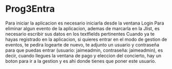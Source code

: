 # Prog3Entra
Para iniciar la aplicacion es necesario iniciarla desde la ventana Login
Para eliminar algun evento de la aplicacion, ademas de marcarla en la Jlist, es necesario escribir sus datos en los textfields pertinentes
Cuando ya te hayas registrado en la aplicacion, si quieres entrar en el modo de gestion de eventos, te pedira logearte de nuevo, te adjunto un usuario y contraseña para que puedas entrar (usuario: jaimeadmin, contraseña: jaimeadmin), es decir, cuando llegues la ventana de pago y eleccion del concierto, hay un boton para ir a la gestion y es ahi donde tienes que poner este usuario.
